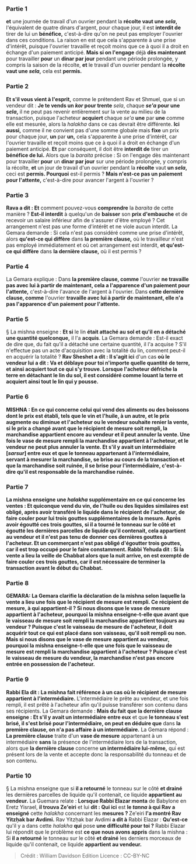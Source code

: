 
### Partie 1
<b>et</b> une journée de travail d'un ouvrier pendant la <b>récolte vaut une <i>sela</i>,</b> l'équivalent de quatre dinars d'argent, pour chaque jour, il est <b>interdit de</b> tirer de lui un <b>bénéfice,</b> c'est-à-dire qu'on ne peut pas employer l'ouvrier dans ces conditions. La raison en est que cela s'apparente à une prise d'intérêt, puisque l'ouvrier travaille et reçoit moins que ce à quoi il a droit en échange d'un paiement anticipé. <b>Mais si on l'engage</b> déjà <b>dès maintenant</b> pour travailler <b>pour</b> un <b>dinar par jour</b> pendant une période prolongée, y compris la saison de la récolte, <b>et</b> le travail d'un ouvrier pendant la <b>récolte vaut une <i>sela</i>,</b> cela est <b>permis.</b>

### Partie 2
<b>Et s'il vous vient à l'esprit,</b> comme le prétendent Rav et Shmuel, que si un vendeur dit : <b>Je te vends un <i>kor</i> pour trente</b> <i>sela</i>, chaque <b><i>se'a</i> pour une <i>sela</i>,</b> il ne peut pas revenir entièrement sur la vente au milieu de la transaction, puisque l'acheteur <b>acquiert</b> chaque <i>se'a</i> <b>une</b> par <b>une</b> comme elle est mesurée, alors la <i>halakha</i> dans ce cas devrait être différente. <b>Ici aussi,</b> comme il ne convient pas d'une somme globale mais <b>fixe</b> un prix pour chaque jour, <b>un</b> par <b>un,</b> cela s'apparente à une prise d'intérêt, car l'ouvrier travaille et reçoit moins que ce à quoi il a droit en échange d'un paiement anticipé. <b>Et</b> par conséquent, il doit être <b>interdit de</b> tirer un <b>bénéfice de lui.</b> Alors que la <i>baraita</i> précise : Si on l'engage dès maintenant pour travailler <b>pour</b> un <b>dinar par jour</b> sur une période prolongée, y compris la récolte, <b>et</b> un jour de travail d'un ouvrier pendant la <b>récolte</b> vaut <b>un <i>sela</i>,</b> ceci est <b>permis. Pourquoi</b> est-il permis ? <b>Mais n'est-ce pas un paiement pour l'attente,</b> c'est-à-dire pour avancer l'argent à l'ouvrier ?

### Partie 3
<b>Rava a dit : Et</b> comment pouvez-vous <b>comprendre</b> la <i>baraita</i> de cette manière ? <b>Est-il interdit</b> à quelqu'un de <b>baisser</b> son <b>prix d'embauche</b> et de recevoir un salaire inférieur afin de s'assurer d'être employé ? Cet arrangement n'est pas une forme d'intérêt et ne viole aucun interdit. La Gemara demande : Si cela n'est pas considéré comme une prise d'intérêt, alors <b>qu'est-ce qui diffère</b> dans <b>la première clause,</b> où le travailleur n'est pas employé immédiatement et où cet arrangement est interdit, <b>et qu'est-ce qui diffère</b> dans <b>la dernière clause,</b> où il est permis ?

### Partie 4
La Gemara explique : Dans <b>la première clause, comme</b> l'ouvrier <b>ne travaille pas avec lui à partir de maintenant, cela a l'apparence d'un paiement pour l'attente,</b> c'est-à-dire l'avance de l'argent à l'ouvrier. Dans <b>cette dernière clause, comme</b> l'ouvrier <b>travaille avec lui à partir de maintenant, elle n'a pas l'apparence d'un paiement pour l'attente.</b>

### Partie 5
§ La mishna enseigne : <b>Et si</b> le lin <b>était attaché au sol et qu'il en a détaché une quantité quelconque,</b> il l'a <b>acquis</b>. La Gemara demande : Est-il exact de dire que, du fait qu'il a détaché une certaine quantité, il l'a acquise ? S'il n'effectue pas un acte d'acquisition avec la totalité du lin, comment peut-il en acquérir la totalité ? <b>Rav Sheshet a dit : Il s'agit ici</b> d'un cas <b>où le vendeur <b>lui a dit : Va</b> et <b>déblaye pour toi n'importe quelle quantité de terre, et</b> ainsi <b>acquiert tout ce qui s'y trouve.</b> Lorsque l'acheteur défriche la terre en détachant le lin du sol, il est considéré comme louant la terre et acquiert ainsi tout le lin qui y pousse.

### Partie 6
<strong>MISHNA :</strong> En ce qui concerne <b>celui qui vend</b> des aliments ou des boissons dont le prix est établi, tels que <b>le vin et l'huile, à un autre, et</b> le prix <b>augmente ou diminue</b> et l'acheteur ou le vendeur souhaite renier la vente, <b>si</b> le prix a changé <b>avant que le récipient de mesure</b> <b>soit rempli,</b> la marchandise appartient encore <b>au vendeur</b> et il peut annuler la vente. <b>Une fois le vase de mesure</b> <b>rempli</b> la marchandise appartient <b>à l'acheteur,</b> et le vendeur ne peut plus annuler la vente. <b>Et s'il y avait un intermédiaire [<i>sarsur</i>] entre eux</b> et que <b>le tonneau</b> appartenant à l'intermédiaire, servant à mesurer la marchandise, <b>se brise</b> au cours de la transaction et que la marchandise soit ruinée, <b>il se brise pour l'intermédiaire,</b> c'est-à-dire qu'il est responsable de la marchandise ruinée.

### Partie 7
La mishna enseigne une <i>halakha</i> supplémentaire en ce qui concerne les ventes : <b>Et</b> quiconque vend du vin, de l'huile ou des liquides similaires est <b>obligé,</b> après avoir transféré le liquide dans le récipient de l'acheteur, <b>de faire couler pour lui trois</b> <b>gouttes</b> supplémentaires de la mesure. Après avoir égoutté ces trois gouttes, si <b>il a tourné</b> le tonneau sur le côté <b>et égoutté</b> les dernières parcelles de liquide qu'il contenait, cela <b>appartient au vendeur</b> et il n'est pas tenu de donner ces dernières gouttes à l'acheteur. <b>Et un commerçant n'est pas obligé d'égoutter trois gouttes,</b> car il est trop occupé pour le faire constamment. <b>Rabbi Yehuda dit :</b> Si la vente a lieu la <b>veille de Chabbat alors que la nuit</b> arrive, on est <b>exempté</b> de faire couler ces trois gouttes, car il est nécessaire de terminer la transaction avant le début du Chabbat.

### Partie 8
<strong>GEMARA:</strong> La Gemara clarifie la déclaration de la mishna selon laquelle la vente a lieu une fois que le récipient de mesure est rempli. <b>Ce récipient de mesure</b>, <b>à qui</b> appartient-il ? <b>Si nous disons</b> que le <b>vase de mesure</b> appartient <b>à l'acheteur,</b> pourquoi la mishna enseigne-t-elle que <b>avant que le vaisseau de mesure</b> <b>soit rempli</b> la marchandise appartient toujours <b>au vendeur ?</b> Puisque <b>c'est le vaisseau de mesure</b> <b>de l'acheteur,</b> il doit acquérir tout ce qui est placé dans son vaisseau, qu'il soit rempli ou non. <b>Mais</b> si nous disons que le <b>vase de mesure</b> appartient <b>au vendeur,</b> pourquoi la mishna enseigne-t-elle que <b>une fois que le vaisseau de mesure</b> <b>est rempli</b> la marchandise appartient <b>à l'acheteur ?</b> Puisque <b>c'est le vaisseau de mesure</b> <b>du vendeur,</b> la marchandise n'est pas encore entrée en possession de l'acheteur.

### Partie 9
<b>Rabbi Ela dit :</b> La mishna fait référence à un cas <b>où le récipient de mesure</b> appartient à l'intermédiaire.</b> L'intermédiaire le prête au vendeur, et une fois rempli, il est prêté à l'acheteur afin qu'il puisse transférer son contenu dans ses récipients. La Gemara demande : <b>Mais du fait</b> <b>que la dernière clause enseigne : Et s'il y avait un intermédiaire entre eux</b> et que <b>le tonneau s'est brisé, il s'est brisé pour l'intermédiaire, on peut en déduire que</b> dans <b>la première clause, on n'a pas affaire à un intermédiaire.</b> La Gemara répond : <b>La première clause</b> traite d'un <b>vase de mesure</b> appartenant à un intermédiaire <b>sans</b> la présence de l'intermédiaire</b> lors de la transaction, alors que <b>la dernière clause</b> concerne <b>un intermédiaire lui-même,</b> qui est présent lors de la vente et accepte donc la responsabilité du tonneau et de son contenu.

### Partie 10
§ La mishna enseigne que si <b>il a retourné</b> le tonneau sur le côté <b>et drainé</b> les dernières parcelles de liquide qu'il contenait, ce liquide <b>appartient au vendeur.</b> La Guemara relate : <b>Lorsque Rabbi Elazar monta</b> de Babylone en Eretz Yisrael, <b>il trouva Ze'eiri</b> et lui <b>dit : Qui ici</b> est <b>le <i>tanna</i> à qui Rav a enseigné</b> cette <i>halakha</i> concernant les <b>mesures ? </b> Ze'eiri <b>l'a montré Rav Yitzḥak bar Avdimi.</b> Rav Yitzḥak bar Avdimi <b>a dit à</b> Rabbi Elazar : <b>Qu'est-ce</b> qu'il y a dans cette <i>halakha</i> <b>qui</b> pose <b>une difficulté pour toi ?</b> Rabbi Elazar lui répondit que le problème est <b>ce que nous avons appris</b> dans la mishna : Si <b>il a retourné</b> le tonneau sur le côté <b>et drainé</b> les derniers morceaux de liquide qu'il contenait, ce liquide <b>appartient au vendeur.</b>

>Crédit : William Davidson Edition
>Licence : CC-BY-NC